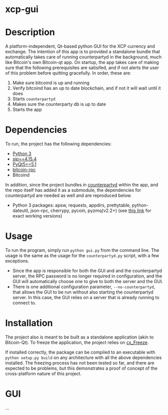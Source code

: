 xcp-gui
=======
# Description
A platform-independent, Qt-based python GUI for the XCP currency and exchange.
The intention of this app is to provided a standalone bundle that automatically takes care of running counterpartyd
in the background, much like Bitcoin's own Bitcoin-qt app. On startup, the app takes care of making sure that the
following prerequisites are satisifed, and if not alerts the user of this problem before quitting gracefully. In order,
these are:

1. Make sure bitcoind is up and running
2. Verify bitcoind has an up to date blockchain, and if not it will wait until it does
3. Starts ```counterpartyd```
4. Makes sure the counterparty db is up to date
5. Starts the app

# Dependencies
To run, the project has the following dependencies:
* [Python 3](http://python.org)
* [sip==4.15.4](http://www.riverbankcomputing.com/software/sip/download)
* [PyQt5==5.1](http://www.riverbankcomputing.com/software/pyqt/download5)
* [bitcoin-rpc](https://github.com/jgarzik/python-bitcoinrpc)
* Bitcoind

In addition, since the project bundles in [counterpartyd](https://github.com/PhantomPhreak/counterpartyd) within the
app, and the repo itself has added it as a submodule, the dependencies for counterpartyd are needed as well and
are reproduced below.
* Python 3 packages: apsw, requests, appdirs, prettytable, python-dateutil, json-rpc, cherrypy, pycoin, pyzmq(v2.2+) (see [this link](https://github.com/xnova/counterpartyd_build/blob/master/dist/reqs.txt) for exact working versions)


# Usage
To run the program, simply run `python gui.py` from the command line. The usage is the same as the usage for the
`counterpartyd.py` script, with a few exceptions.

* Since the app is responsible for both the GUI and and the counterpartyd server, the RPC password is no longer required in configuration,
and the GUI will automatically choose one to give to both the server and the GUI.
* There is one additional configuration parameter, ``--no-counterpartyd``, that allows the GUI to be run without also
starting the counterpartyd server. In this case, the GUI relies on a server that is already running to connect to.

# Installation
The project also is meant to be built as a standalone application (akin to Bitcoin-Qt). To freeze the application,
the project relies on [cx_Freeze](http://cx-freeze.sourceforge.net).

If installed correctly, the package can be compiled to an executable with `python setup.py build` on any architecture
with all the above dependencies installed. The freezing process has not been tested so far, and there are expected to be
problems, but this demonstrates a proof of concept of the cross-platform nature of this project.

# GUI
...

